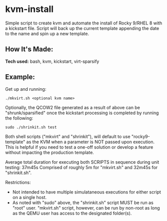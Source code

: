 # kvm-install
Simple script to create kvm and automate the install of Rocky 9/RHEL 8 with a kickstart file.
Script will back up the current template appending the date to the name and spin up a new template.

## How It's Made:
**Tech used:** bash, kvm, kickstart, virt-sparsify

## Example:

Get up and running:
```
./mkvirt.sh <optional kvm name>
```

Optionally, the QCOW2 file generated as a result of above can be "shrunk/sparsified" once the
kickstart processing is completed by running the following:
```
sudo ./shrinkit.sh test
```

Both shell scripts ("mkvirt" and "shrinkit"), will default to use "rocky9-template" as the KVM
when a parameter is NOT passed upon execution.  This is helpful if you need to test a one-off
solution or develop a feature without impacting the production template.

Average total duration for executing both SCRIPTS in sequence during unit testing: 37m45s
  Comprised of roughly 5m for "mkvirt.sh" and 32m45s for "shrinkit.sh".

Restrictions:
- Not intended to have multiple simulataneous executions for either script on a single host.
- As noted with "sudo" above, the "shrinkit.sh" script MUST be run as "root" user.  "mkvirt.sh"
  script, however, can be run by non-root as long as the QEMU user has access to the designated
  folder(s). 
